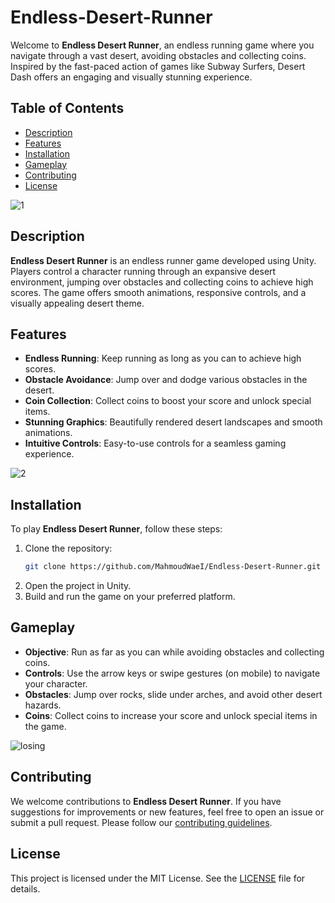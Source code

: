 # Endless-Desert-Runner
Welcome to **Endless Desert Runner**, an endless running game where you navigate through a vast desert, avoiding obstacles and collecting coins. Inspired by the fast-paced action of games like Subway Surfers, Desert Dash offers an engaging and visually stunning experience.

## Table of Contents
- [Description](#description)
- [Features](#features)
- [Installation](#installation)
- [Gameplay](#gameplay)
- [Contributing](#contributing)
- [License](#license)

![1](https://github.com/MahmoudWaeI/Endless-Desert-Runner/assets/92863950/0a789be5-8841-4b75-83bb-a91bac87bf3d)
## Description
**Endless Desert Runner** is an endless runner game developed using Unity. Players control a character running through an expansive desert environment, jumping over obstacles and collecting coins to achieve high scores. The game offers smooth animations, responsive controls, and a visually appealing desert theme.

## Features
- **Endless Running**: Keep running as long as you can to achieve high scores.
- **Obstacle Avoidance**: Jump over and dodge various obstacles in the desert.
- **Coin Collection**: Collect coins to boost your score and unlock special items.
- **Stunning Graphics**: Beautifully rendered desert landscapes and smooth animations.
- **Intuitive Controls**: Easy-to-use controls for a seamless gaming experience.

![2](https://github.com/MahmoudWaeI/Endless-Desert-Runner/assets/92863950/66035392-3c7d-410b-9675-d7644dc2516d)
## Installation
To play **Endless Desert Runner**, follow these steps:
1. Clone the repository:
   ```bash
   git clone https://github.com/MahmoudWaeI/Endless-Desert-Runner.git
   ```
2. Open the project in Unity.
3. Build and run the game on your preferred platform.

## Gameplay
- **Objective**: Run as far as you can while avoiding obstacles and collecting coins.
- **Controls**: Use the arrow keys or swipe gestures (on mobile) to navigate your character.
- **Obstacles**: Jump over rocks, slide under arches, and avoid other desert hazards.
- **Coins**: Collect coins to increase your score and unlock special items in the game.

![losing](https://github.com/MahmoudWaeI/Endless-Desert-Runner/assets/92863950/b65433dc-975d-4884-997f-bca1de6a7597)
## Contributing
We welcome contributions to **Endless Desert Runner**. If you have suggestions for improvements or new features, feel free to open an issue or submit a pull request. Please follow our [contributing guidelines](CONTRIBUTING.md).

## License
This project is licensed under the MIT License. See the [LICENSE](LICENSE.md) file for details.
